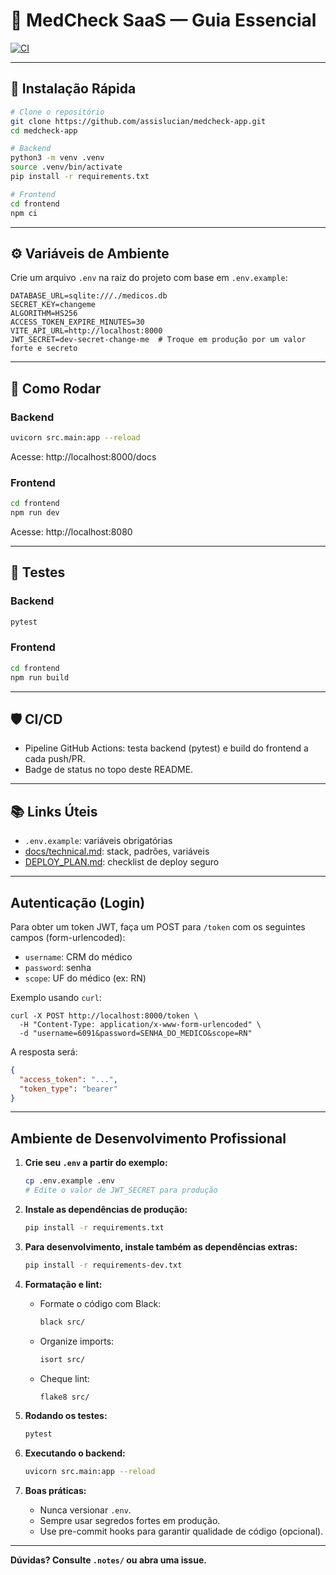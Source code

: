# 🧠 MedCheck SaaS — Guia Essencial

[![CI](https://github.com/assislucian/medcheck-app/actions/workflows/ci.yml/badge.svg)](https://github.com/assislucian/medcheck-app/actions)

---

## 🚀 Instalação Rápida

```bash
# Clone o repositório
git clone https://github.com/assislucian/medcheck-app.git
cd medcheck-app

# Backend
python3 -m venv .venv
source .venv/bin/activate
pip install -r requirements.txt

# Frontend
cd frontend
npm ci
```

---

## ⚙️ Variáveis de Ambiente

Crie um arquivo `.env` na raiz do projeto com base em `.env.example`:

```
DATABASE_URL=sqlite:///./medicos.db
SECRET_KEY=changeme
ALGORITHM=HS256
ACCESS_TOKEN_EXPIRE_MINUTES=30
VITE_API_URL=http://localhost:8000
JWT_SECRET=dev-secret-change-me  # Troque em produção por um valor forte e secreto
```

---

## 🏃 Como Rodar

### Backend
```bash
uvicorn src.main:app --reload
```
Acesse: http://localhost:8000/docs

### Frontend
```bash
cd frontend
npm run dev
```
Acesse: http://localhost:8080

---

## 🧪 Testes

### Backend
```bash
pytest
```

### Frontend
```bash
cd frontend
npm run build
```

---

## 🛡️ CI/CD
- Pipeline GitHub Actions: testa backend (pytest) e build do frontend a cada push/PR.
- Badge de status no topo deste README.

---

## 📚 Links Úteis
- `.env.example`: variáveis obrigatórias
- [docs/technical.md](docs/technical.md): stack, padrões, variáveis
- [DEPLOY_PLAN.md](DEPLOY_PLAN.md): checklist de deploy seguro

---

## Autenticação (Login)

Para obter um token JWT, faça um POST para `/token` com os seguintes campos (form-urlencoded):

- `username`: CRM do médico
- `password`: senha
- `scope`: UF do médico (ex: RN)

Exemplo usando `curl`:

```
curl -X POST http://localhost:8000/token \
  -H "Content-Type: application/x-www-form-urlencoded" \
  -d "username=6091&password=SENHA_DO_MEDICO&scope=RN"
```

A resposta será:
```json
{
  "access_token": "...",
  "token_type": "bearer"
}
```

---

## Ambiente de Desenvolvimento Profissional

1. **Crie seu `.env` a partir do exemplo:**
   ```bash
   cp .env.example .env
   # Edite o valor de JWT_SECRET para produção
   ```

2. **Instale as dependências de produção:**
   ```bash
   pip install -r requirements.txt
   ```

3. **Para desenvolvimento, instale também as dependências extras:**
   ```bash
   pip install -r requirements-dev.txt
   ```

4. **Formatação e lint:**
   - Formate o código com Black:
     ```bash
     black src/
     ```
   - Organize imports:
     ```bash
     isort src/
     ```
   - Cheque lint:
     ```bash
     flake8 src/
     ```

5. **Rodando os testes:**
   ```bash
   pytest
   ```

6. **Executando o backend:**
   ```bash
   uvicorn src.main:app --reload
   ```

7. **Boas práticas:**
   - Nunca versionar `.env`.
   - Sempre usar segredos fortes em produção.
   - Use pre-commit hooks para garantir qualidade de código (opcional).

---
**Dúvidas? Consulte `.notes/` ou abra uma issue.**
